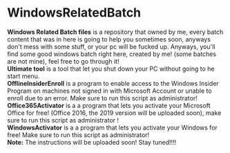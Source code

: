 # WindowsRelatedBatch
**Windows Related Batch files** is a repository that owned by me, every batch content that was in here is going to help you sometimes soon, anyways don't mess with some stuff, 
or your pc will be fucked up. Anyways, you'll find some good windows batch right here, created by me! (some batches are not mine), feel free to go through it!
<br>**Ultimate tool** is a tool that let you shut down your PC without going to he start menu.
<br>**OfflineInsiderEnroll** is a program to enable access to the Windows Insider Program on machines not signed in with Microsoft Account or unable to enroll due to an error. Make sure to run this script as administrator!
<br>**Office365Activator** is a a program that lets you activate your Microsoft Office for free! (Office 2016, the 2019 version will be uploaded soon), make sure to run this script as administrator !
<br>**WindowsActivator** is a a program that lets you activate your Windows for free! Make sure to run this script as administrator!
<br>**Note:** The instructions will be uploaded soon! Stay tuned!!!!
